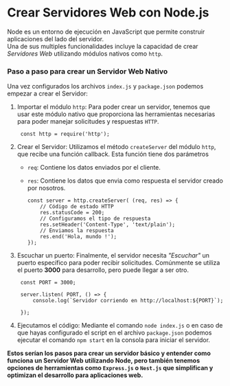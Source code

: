 # Crear Servidores Web con Node.js

Node es un entorno de ejecución en JavaScript que permite construir aplicaciones del lado del servidor.  
Una de sus multiples funcionalidades incluye la capacidad de crear *Servidores Web* utilizando módulos nativos como `http`.  

### Paso a paso para crear un Servidor Web Nativo  

Una vez configurados los archivos `index.js` y `package.json` podemos empezar a crear el Servidor:

1. Importar el módulo `http`: Para poder crear un servidor, tenemos que usar este módulo nativo que proporciona las herramientas necesarias para poder manejar solicitudes y respuestas `HTTP`.

        const http = require('http');

2. Crear el Servidor: Utilizamos el método `createServer` del módulo `http`, que recibe una función callback. Esta función tiene dos parámetros
    - `req`: Contiene los datos enviados por el cliente.
    - `res`: Contiene los datos que envia como respuesta el servidor creado por nosotros.


          const server = http.createServer( (req, res) => {
              // Código de estado HTTP
              res.statusCode = 200;
              // Configuramos el tipo de respuesta
              res.setHeader('Content-Type', 'text/plain');
              // Enviamos la respuesta
              res.end('Hola, mundo !');
          });

3. Escuchar un puerto: Finalmente, el servidor necesita *"Escuchar"* un puerto específico para poder recibir solicitudes. Comúnmente se utiliza el puerto **3000** para desarrollo, pero puede llegar a ser otro.

        const PORT = 3000;
        
        server.listen( PORT, () => {
            console.log(`Servidor corriendo en http://localhost:${PORT}`);
            
        });

4. Ejecutamos el código: Mediante el comando `node index.js` o en caso de que hayas configurado el script en el archivo `package.json` podemos ejecutar el comando `npm start` en la consola para iniciar el servidor.   


**Estos serían los pasos para crear un servidor básico y entender como funciona un Servidor Web utilizando Node, pero también tenemos opciones de herramientas como `Express.js` o `Nest.js` que simplifican y optimizan el desarrollo para aplicaciones web.**  


